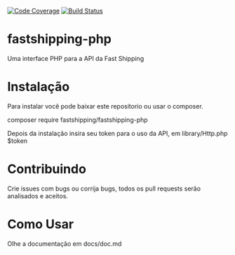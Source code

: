 [![Code Coverage](https://scrutinizer-ci.com/g/FastShipping/fastshipping-php/badges/coverage.png?b=master)](https://scrutinizer-ci.com/g/FastShipping/fastshipping-php/?branch=master) [![Build Status](https://scrutinizer-ci.com/g/FastShipping/fastshipping-php/badges/build.png?b=master)](https://scrutinizer-ci.com/g/FastShipping/fastshipping-php/build-status/master)

# fastshipping-php

Uma interface PHP para a API da Fast Shipping

# Instalação

Para instalar você pode baixar este repositorio ou usar o composer.

composer require fastshipping/fastshipping-php

Depois da instalação insira seu token para o uso da API, em library/Http.php $token

# Contribuindo

Crie issues com bugs ou corrija bugs, todos os pull requests serão analisados e aceitos.

# Como Usar

Olhe a documentação em docs/doc.md
